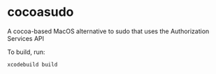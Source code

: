 # cocoasudo
A cocoa-based MacOS alternative to sudo that uses the Authorization Services API

To build, run:

`xcodebuild build`
